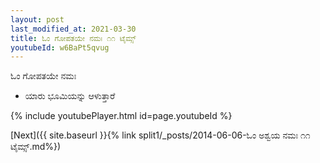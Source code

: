 ```yaml
---
layout: post
last_modified_at: 2021-03-30
title: ಓಂ ಗೋಪತಯೇ ನಮಃ ೧೧ ಟೈಮ್ಸ್
youtubeId: w6BaPt5qvug
---
```

 
 
 ಓಂ ಗೋಪತಯೇ ನಮಃ  
 
 -  ಯಾರು ಭೂಮಿಯನ್ನು ಆಳುತ್ತಾರೆ 
 
  
 
  
 
 
 
 
 
 


{% include youtubePlayer.html id=page.youtubeId %}
 
[Next]({{ site.baseurl }}{% link  split1/_posts/2014-06-06-ಓಂ ಅಶ್ವಯ ನಮಃ ೧೧ ಟೈಮ್ಸ್.md%})
 
